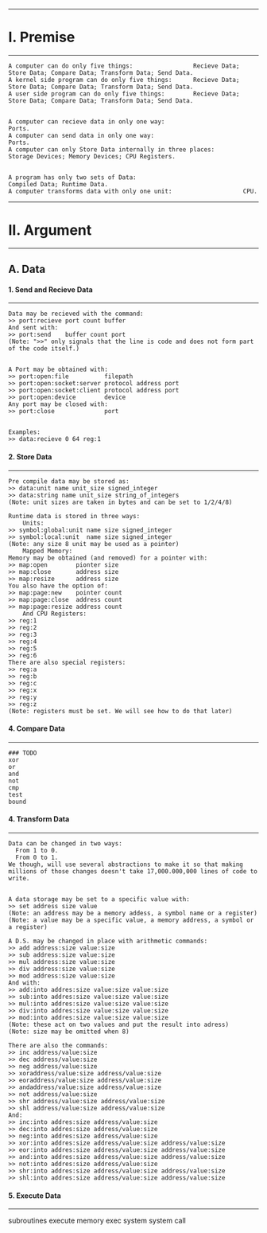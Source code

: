 -------------------------------------------------------------------------------------------------------------------------------

# I. Premise

-------------------------------------------------------------------------------------------------------------------------------

```
A computer can do only five things:                 Recieve Data; Store Data; Compare Data; Transform Data; Send Data.  
A kernel side program can do only five things:      Recieve Data; Store Data; Compare Data; Transform Data; Send Data.  
A user side program can do only five things:        Recieve Data; Store Data; Compare Data; Transform Data; Send Data.  
  
  
A computer can recieve data in only one way:                      Ports.  
A computer can send data in only one way:                         Ports.  
A computer can only Store Data internally in three places:        Storage Devices; Memory Devices; CPU Registers.  

  
A program has only two sets of Data:                              Compiled Data; Runtime Data.   
A computer transforms data with only one unit:                    CPU.
```
  
-------------------------------------------------------------------------------------------------------------------------------

# II. Argument  

-------------------------------------------------------------------------------------------------------------------------------
  
 
## A. Data  

#### 1. Send and Recieve Data

-------------------------------------------------------------------------------------------------------------------------------

```
Data may be recieved with the command:  
>> port:recieve port count buffer  
And sent with:
>> port:send    buffer count port  
(Note: ">>" only signals that the line is code and does not form part of the code itself.)  

  
A Port may be obtained with:  
>> port:open:file          filepath  
>> port:open:socket:server protocol address port  
>> port:open:socket:client protocol address port  
>> port:open:device        device  
Any port may be closed with:  
>> port:close              port  


Examples:
>> data:recieve 0 64 reg:1
```

#### 2. Store Data
-------------------------------------------------------------------------------------------------------------------------------

```
Pre compile data may be stored as:
>> data:unit name unit_size signed_integer  
>> data:string name unit_size string_of_integers
(Note: unit sizes are taken in bytes and can be set to 1/2/4/8)  

Runtime data is stored in three ways:
    Units:
>> symbol:global:unit name size signed_integer
>> symbol:local:unit  name size signed_integer
(Note: any size 8 unit may be used as a pointer)
    Mapped Memory:
Memory may be obtained (and removed) for a pointer with:
>> map:open        pionter size  
>> map:close       address size  
>> map:resize      address size  
You also have the option of:
>> map:page:new    pointer count  
>> map:page:close  address count  
>> map:page:resize address count  
    And CPU Registers:  
>> reg:1  
>> reg:2  
>> reg:3  
>> reg:4  
>> reg:5  
>> reg:6  
There are also special registers:
>> reg:a  
>> reg:b
>> reg:c
>> reg:x  
>> reg:y  
>> reg:z
(Note: registers must be set. We will see how to do that later)
```

#### 4. Compare Data

-------------------------------------------------------------------------------------------------------------------------------

```
### TODO
xor
or
and
not
cmp
test
bound

```

#### 4. Transform Data

-------------------------------------------------------------------------------------------------------------------------------

```
Data can be changed in two ways:
  From 1 to 0.
  From 0 to 1.
We though, will use several abstractions to make it so that making millions of those changes doesn't take 17,000.000,000 lines of code to write.


A data storage may be set to a specific value with:
>> set address size value
(Note: an address may be a memory addess, a symbol name or a register)
(Note: a value may be a specific value, a memory address, a symbol or a register) 

A D.S. may be changed in place with arithmetic commands:
>> add address:size value:size
>> sub address:size value:size
>> mul address:size value:size
>> div address:size value:size
>> mod address:size value:size
And with:
>> add:into addres:size value:size value:size
>> sub:into addres:size value:size value:size
>> mul:into addres:size value:size value:size
>> div:into addres:size value:size value:size
>> mod:into addres:size value:size value:size
(Note: these act on two values and put the result into adress)
(Note: size may be omitted when 8)

There are also the commands:
>> inc address/value:size
>> dec address/value:size
>> neg address/value:size
>> xoraddress/value:size address/value:size
>> eoraddress/value:size address/value:size
>> andaddress/value:size address/value:size
>> not address/value:size
>> shr address/value:size address/value:size
>> shl address/value:size address/value:size
And:
>> inc:into addres:size address/value:size
>> dec:into addres:size address/value:size
>> neg:into addres:size address/value:size
>> xor:into addres:size address/value:size address/value:size
>> eor:into addres:size address/value:size address/value:size
>> and:into addres:size address/value:size address/value:size
>> not:into addres:size address/value:size
>> shr:into addres:size address/value:size address/value:size
>> shl:into addres:size address/value:size address/value:size
```


#### 5. Execute Data

-------------------------------------------------------------------------------------------------------------------------------

subroutines
execute memory
exec 
system
system call



